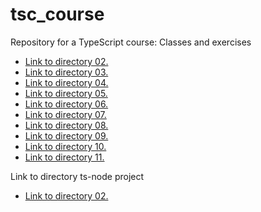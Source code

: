# tsc_course
Repository for a TypeScript course: Classes and exercises
- [Link to directory 02.](./basics/02/)
- [Link to directory 03.](./basics/03/)
- [Link to directory 04.](./basics/04/)
- [Link to directory 05.](./basics/05/)
- [Link to directory 06.](./basics/06/)
- [Link to directory 07.](./basics/07/)
- [Link to directory 08.](./basics/08/)
- [Link to directory 09.](./basics/09/)
- [Link to directory 10.](./basics/10/)
- [Link to directory 11.](./basics/11/)

Link to directory ts-node project
- [Link to directory 02.](./ts-node)
